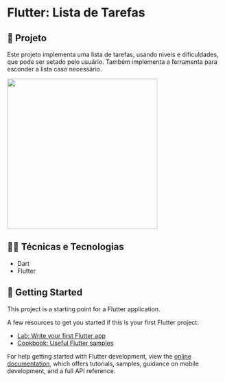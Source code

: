 # Flutter: Lista de Tarefas 

## 📱 Projeto

Este projeto implementa uma lista de tarefas, usando niveis e dificuldades, que pode ser setado pelo usuário. 
Também implementa a ferramenta para esconder a lista caso necessário. 

<img src="https://imgur.com/S8Jh2JH" width="350"/>

## 🧑‍💻 Técnicas e Tecnologias

- Dart 
- Flutter

## 📲 Getting Started

This project is a starting point for a Flutter application.

A few resources to get you started if this is your first Flutter project:

- [Lab: Write your first Flutter app](https://docs.flutter.dev/get-started/codelab)
- [Cookbook: Useful Flutter samples](https://docs.flutter.dev/cookbook)

For help getting started with Flutter development, view the
[online documentation](https://docs.flutter.dev/), which offers tutorials,
samples, guidance on mobile development, and a full API reference.

